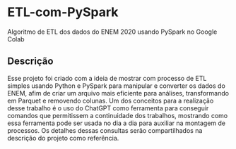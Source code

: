 # ETL-com-PySpark
Algoritmo de ETL dos dados do ENEM 2020 usando PySpark no Google Colab

## Descrição
Esse projeto foi criado com a ideia de mostrar com processo de ETL simples usando Python e PySpark para manipular e converter os dados do ENEM, afim de criar
um arquivo mais eficiente para análises, transformando em Parquet e removendo colunas.
Um dos conceitos para a realização desse trabalho é o uso do ChatGPT como ferramenta para conseguir comandos que permitissem a continuidade dos trabalhos, mostrando como essa ferramenta pode ser usada no dia a dia
para auxiliar na montagem de processos. Os detalhes dessas consultas serão compartilhados na descrição do projeto como referência.
